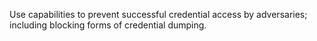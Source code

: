 Use capabilities to prevent successful credential access by adversaries; including blocking forms of credential dumping.
